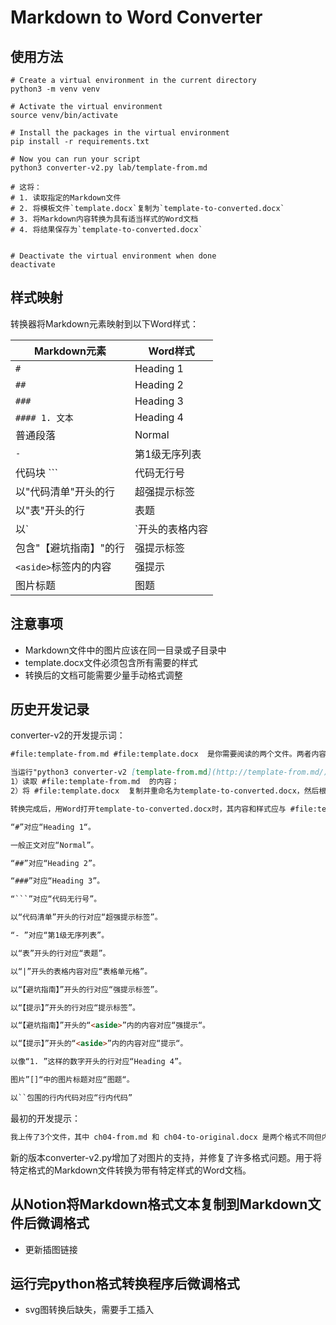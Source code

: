 # Markdown to Word Converter

## 使用方法

```shell
# Create a virtual environment in the current directory
python3 -m venv venv

# Activate the virtual environment
source venv/bin/activate

# Install the packages in the virtual environment
pip install -r requirements.txt

# Now you can run your script
python3 converter-v2.py lab/template-from.md

# 这将：
# 1. 读取指定的Markdown文件
# 2. 将模板文件`template.docx`复制为`template-to-converted.docx`
# 3. 将Markdown内容转换为具有适当样式的Word文档
# 4. 将结果保存为`template-to-converted.docx`


# Deactivate the virtual environment when done
deactivate
```

## 样式映射

转换器将Markdown元素映射到以下Word样式：

| Markdown元素 | Word样式 |
|-------------|---------|
| `#` | Heading 1 |
| `##` | Heading 2 |
| `###` | Heading 3 |
| `#### 1. 文本` | Heading 4 |
| 普通段落 | Normal |
| `- ` | 第1级无序列表 |
| 代码块 ``` | 代码无行号 |
| 以"代码清单"开头的行 | 超强提示标签 |
| 以"表"开头的行 | 表题 |
| 以`|`开头的表格内容 | 表格单元格 |
| 包含"【避坑指南】"的行 | 强提示标签 |
| `<aside>`标签内的内容 | 强提示 |
| 图片标题 | 图题 |

## 注意事项

- Markdown文件中的图片应该在同一目录或子目录中
- template.docx文件必须包含所有需要的样式
- 转换后的文档可能需要少量手动格式调整

## 历史开发记录

converter-v2的开发提示词：

```markdown
#file:template-from.md #file:template.docx  是你需要阅读的两个文件。两者内容相同但格式不同。请你帮我开发一个名为converter-v2的Python程序，用于将 #file:template-from.md  转换成与 #file:template.docx  格式完全一致的新文件template-to-converted.docx。

当运行"python3 converter-v2 [template-from.md](http://template-from.md/)"时，程序应：
1）读取 #file:template-from.md  的内容；
2）将 #file:template.docx  复制并重命名为template-to-converted.docx，然后根据markdown标签与 #file:template.docx  的样式对应关系（见后文），将内容写入template-to-converted.docx中。

转换完成后，用Word打开template-to-converted.docx时，其内容和样式应与 #file:template.docx  完全一致。markdown文件中的图片也需要正确插入到templete-to-converted.docx中。要求 #file:template-from.md  中所有文字、插图和表格及其他内容和格式都必须以与 #file:template.docx  一致的样式进行转换，内容不得增减。以下是markdown标签与 #file:template.docx  的样式对应关系：

“#”对应“Heading 1“。

一般正文对应“Normal”。

“##”对应“Heading 2”。

“###”对应“Heading 3”。

“```”对应“代码无行号”。

以“代码清单”开头的行对应“超强提示标签”。

“- ”对应“第1级无序列表”。

以“表”开头的行对应“表题”。

以“|”开头的表格内容对应“表格单元格”。

以“【避坑指南】”开头的行对应“强提示标签”。

以“【提示】”开头的行对应“提示标签”。

以“【避坑指南】”开头的“<aside>”内的内容对应“强提示“。

以“【提示】”开头的“<aside>”内的内容对应“提示“。

以像“1. ”这样的数字开头的行对应“Heading 4”。

图片”[]“中的图片标题对应“图题“。

以``包围的行内代码对应“行内代码”
```


最初的开发提示：

```markdown
我上传了3个文件，其中 ch04-from.md 和 ch04-to-original.docx 是两个格式不同但内容相同的文件。我需要一个名为 converter 的 Python 程序来分析这两个文件的格式差异。当运行 "python3 converter ch04-from.md" 时，程序应执行以下操作：读取 ch04-from.md 的内容，复制 ch04-to-template.docx 文件并重命名为 ch04-to.docx，然后将 ch04-from.md 中的内容按照 ch04-to-original.docx 的格式写入 ch04-to.docx 中。转换完成后，用 Word 打开 ch04-to.docx 时应与 ch04-to-original.docx 的效果完全一致。由于没有上传 markdown 文件中的图片，转换后的 ch04-to.docx 可以不包含图片，但所有文字内容和格式必须与原文件保持一致，不能增减。如遇到"【避坑指南】"这样的特殊格式无法确定如何转换，请告知并尽力保留这些内容。
```

新的版本converter-v2.py增加了对图片的支持，并修复了许多格式问题。用于将特定格式的Markdown文件转换为带有特定样式的Word文档。


## 从Notion将Markdown格式文本复制到Markdown文件后微调格式

- 更新插图链接

## 运行完python格式转换程序后微调格式

- svg图转换后缺失，需要手工插入

